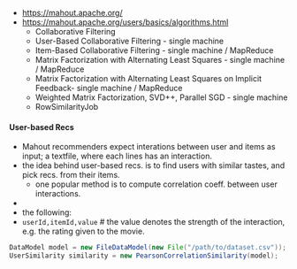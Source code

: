 * https://mahout.apache.org/
* https://mahout.apache.org/users/basics/algorithms.html
  * Collaborative Filtering
  * User-Based Collaborative Filtering - single machine
  * Item-Based Collaborative Filtering - single machine / MapReduce
  * Matrix Factorization with Alternating Least Squares - single machine / MapReduce
  * Matrix Factorization with Alternating Least Squares on Implicit Feedback- single machine / MapReduce
  * Weighted Matrix Factorization, SVD++, Parallel SGD - single machine
  * RowSimilarityJob


#### User-based Recs

* Mahout recommenders expect interations between user and items as input; a textfile, where each lines has an interaction.
* the idea behind user-based recs. is to find users with similar tastes, and pick recs. from their items.
  * one popular method is to compute correlation coeff. between user interactions.
* 
* the following:
* `userId,itemId,value` # the value denotes the strength of the interaction, e.g. the rating given to the movie.

```java
DataModel model = new FileDataModel(new File("/path/to/dataset.csv"));
UserSimilarity similarity = new PearsonCorrelationSimilarity(model);
```
